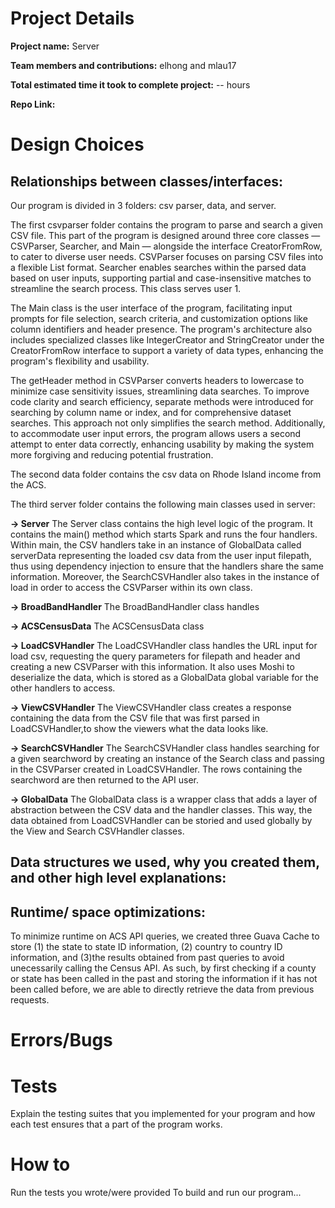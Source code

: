 
# Project Details
**Project name:** Server

**Team members and contributions:** elhong and mlau17

**Total estimated time it took to complete project:** -- hours

**Repo Link:**

# Design Choices
## Relationships between classes/interfaces:

Our program is divided in 3 folders: csv parser, data, and server.

The first csvparser folder contains the program to parse and search a given CSV file. This part of the program is designed around three core classes — CSVParser, Searcher, and Main — alongside the interface CreatorFromRow, to cater to diverse user needs. CSVParser focuses on parsing CSV files into a flexible List format. Searcher enables searches within the parsed data based on user inputs, supporting partial and case-insensitive matches to streamline the search process. This class serves user 1.

The Main class is the user interface of the program, facilitating input prompts for file selection, search criteria, and customization options like column identifiers and header presence. The program's architecture also includes specialized classes like IntegerCreator and StringCreator under the CreatorFromRow interface to support a variety of data types, enhancing the program's flexibility and usability.

The getHeader method in CSVParser converts headers to lowercase to minimize case sensitivity issues, streamlining data searches. To improve code clarity and search efficiency, separate methods were introduced for searching by column name or index, and for comprehensive dataset searches. This approach not only simplifies the search method. Additionally, to accommodate user input errors, the program allows users a second attempt to enter data correctly, enhancing usability by making the system more forgiving and reducing potential frustration.
 
The second data folder contains the csv data on Rhode Island income from the ACS. 

The third server folder contains the following main classes used in server:

**-> Server**
The Server class contains the high level logic of the program. It contains the main() method which starts Spark and runs the four handlers. Within main, the CSV handlers take in an instance of GlobalData called serverData representing the loaded csv data from the user input filepath, thus using dependency injection to ensure that the handlers share the same information. Moreover, the SearchCSVHandler also takes in the instance of load in order to access the CSVParser within its own class.
 
**-> BroadBandHandler**
 The BroadBandHandler class handles 
 
 **-> ACSCensusData**
The ACSCensusData class

**-> LoadCSVHandler**
 The LoadCSVHandler class handles the URL input for load csv, requesting the query parameters for filepath and header and  creating a new CSVParser with this information. It also uses Moshi to deserialize the data, which is stored as a   GlobalData global variable for the other handlers to access.
 
**-> ViewCSVHandler**
 The ViewCSVHandler class creates a response containing the data from the CSV file that was first parsed in  LoadCSVHandler,to show the viewers what the data looks like. 
 
**-> SearchCSVHandler**
 The SearchCSVHandler class handles searching for a given searchword by creating an instance of the Search class and  passing in the CSVParser created in LoadCSVHandler. The rows containing the searchword are then returned to the API user.
 
**-> GlobalData**
 The GlobalData class is a wrapper class that adds a layer of abstraction between the CSV data and the handler classes.  This way, the data obtained from LoadCSVHandler can be storied and used globally by the View and Search CSVHandler  classes.

## Data structures we used, why you created them, and other high level explanations:

## Runtime/ space optimizations:

To minimize runtime on ACS API queries, we created three Guava Cache to store (1) the state to state ID information, (2) country to country ID information, and (3)the results obtained from past queries to avoid unecessarily calling the Census API. As such, by first checking if a county or state has been called in the past and storing the information if it has not been called before, we are able to directly retrieve the data from previous requests. 

# Errors/Bugs

# Tests
 Explain the testing suites that you implemented for your program and how each test ensures that a part of the program   works. 


# How to
Run the tests you wrote/were provided
To build and run our program...

